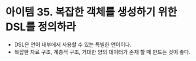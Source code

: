 # 아이템 35. 복잡한 객체를 생성하기 위한 DSL를 정의하라 


- DSL은 언어 내부에서 사용할 수 있는 특별한 언어이다.
- 복잡한 자료 구조, 계층적 구조, 거대한 양의 데이터가 존재 할 때 만드는 것이 좋다.
